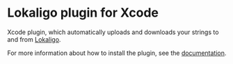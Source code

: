 # Lokaligo plugin for Xcode

Xcode plugin, which automatically uploads and downloads your strings to and from [Lokaligo](https://lokaligo.com "iOS app localization & translation").

For more information about how to install the plugin, see the [documentation](https://lokaligo.com/docs#xcode-plugin).
